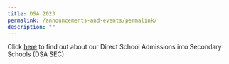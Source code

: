```yaml
---
title: DSA 2023
permalink: /announcements-and-events/permalink/
description: ""
---
```

Click [here](https://www.yusofishaksec.moe.edu.sg/yi-experience/direct-school-admissions-into-secondary-schools-dsa-sec/) to find out about our Direct School Admissions into Secondary Schools (DSA SEC)
![]()